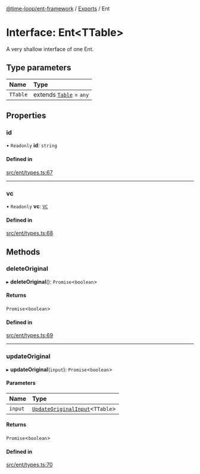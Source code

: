 [@time-loop/ent-framework](../README.md) / [Exports](../modules.md) / Ent

# Interface: Ent<TTable\>

A very shallow interface of one Ent.

## Type parameters

| Name | Type |
| :------ | :------ |
| `TTable` | extends [`Table`](../modules.md#table) = `any` |

## Properties

### id

• `Readonly` **id**: `string`

#### Defined in

[src/ent/types.ts:67](https://github.com/clickup/rest-client/blob/master/src/ent/types.ts#L67)

___

### vc

• `Readonly` **vc**: [`VC`](../classes/VC.md)

#### Defined in

[src/ent/types.ts:68](https://github.com/clickup/rest-client/blob/master/src/ent/types.ts#L68)

## Methods

### deleteOriginal

▸ **deleteOriginal**(): `Promise`<`boolean`\>

#### Returns

`Promise`<`boolean`\>

#### Defined in

[src/ent/types.ts:69](https://github.com/clickup/rest-client/blob/master/src/ent/types.ts#L69)

___

### updateOriginal

▸ **updateOriginal**(`input`): `Promise`<`boolean`\>

#### Parameters

| Name | Type |
| :------ | :------ |
| `input` | [`UpdateOriginalInput`](../modules.md#updateoriginalinput)<`TTable`\> |

#### Returns

`Promise`<`boolean`\>

#### Defined in

[src/ent/types.ts:70](https://github.com/clickup/rest-client/blob/master/src/ent/types.ts#L70)
